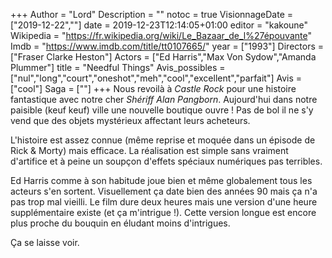 +++
Author = "Lord"
Description = ""
notoc = true
VisionnageDate = ["2019-12-22",""]
date = 2019-12-23T12:14:05+01:00
editor = "kakoune"
Wikipedia = "https://fr.wikipedia.org/wiki/Le_Bazaar_de_l%27épouvante"
Imdb = "https://www.imdb.com/title/tt0107665/"
year = ["1993"]
Directors = ["Fraser Clarke Heston"]
Actors = ["Ed Harris","Max Von Sydow","Amanda Plummer"]
title = "Needful Things"
Avis_possibles = ["nul","long","court","oneshot","meh","cool","excellent","parfait"]
Avis = ["cool"]
Saga = [""]
+++
Nous revoilà à *Castle Rock* pour une histoire fantastique avec notre cher *Shériff Alan Pangborn*.
Aujourd'hui dans notre paisible (keuf keuf) ville une nouvelle boutique ouvre !
Pas de bol il ne s'y vend que des objets mystérieux affectant leurs acheteurs.

L'histoire est assez connue (même reprise et moquée dans un épisode de Rick & Morty) mais efficace.
La réalisation est simple sans vraiment d'artifice et à peine un soupçon d'effets spéciaux numériques pas terribles.

Ed Harris comme à son habitude joue bien et même globalement tous les acteurs s'en sortent.
Visuellement ça date bien des années 90 mais ça n'a pas trop mal vieilli.
Le film dure deux heures mais une version d'une heure supplémentaire existe (et ça m'intrigue !).
Cette version longue est encore plus proche du bouquin en éludant moins d'intrigues.

Ça se laisse voir.
